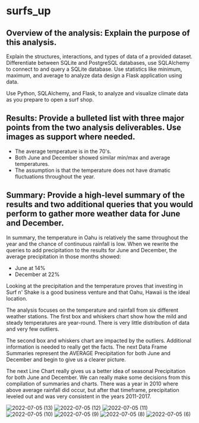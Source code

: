 # surfs_up

## Overview of the analysis: Explain the purpose of this analysis.
Explain the structures, interactions, and types of data of a provided dataset. Differentiate between SQLite and PostgreSQL databases, use SQLAlchemy to connect to and query a SQLite database. Use statistics like minimum, maximum, and average to analyze data design a Flask application using data.

Use Python, SQLAlchemy, and Flask, to analyze and visualize climate data as you prepare to open a surf shop.





## Results: Provide a bulleted list with three major points from the two analysis deliverables. Use images as support where needed.
-	The average temperature is in the 70's.
-	Both June and December showed similar min/max and average temperatures.
-	The assumption is that the temperature does not have dramatic fluctuations throughout the year.





## Summary: Provide a high-level summary of the results and two additional queries that you would perform to gather more weather data for June and December.
In summary, the temperature in Oahu is relatively the same throughout the year and the chance of continuous rainfall is low. When we rewrite the queries to add precipitation to the results for June and December, the average precipitation in those months showed:


-	June at 14%
-	December at 22%


Looking at the precipitation and the temperature proves that investing in Surf n' Shake is a good business venture and that Oahu, Hawaii is the ideal location.

The analysis focuses on the temperature and rainfall from six different weather stations.
The first box and whiskers chart show how the mild and steady temperatures are year-round. There is very little distribution of data and very few outliers.

The second box and whiskers chart are impacted by the outliers. Additional information is needed to really get the facts.
The next Data Frame Summaries represent the AVERAGE Precipitation for both June and December and begin to give us a clearer picture.

The next Line Chart really gives us a better idea of seasonal Precipitation for both June and December. We can really make some decisions from this compilation of summaries and charts. There was a year in 2010 where above average rainfall did occur, but after that timeframe, precipitation leveled out and was very consistent in the years 2011-2017.












































![2022-07-05 (13)](https://user-images.githubusercontent.com/103701561/177412822-ac4e340a-97c5-43c7-a8ef-f554225f7463.png)
![2022-07-05 (12)](https://user-images.githubusercontent.com/103701561/177412836-4c6871a3-241f-4b95-ab86-66c49f74c3eb.png)
![2022-07-05 (11)](https://user-images.githubusercontent.com/103701561/177412853-550b3f86-f1b7-4a50-815d-ad1a7e3e8924.png)
![2022-07-05 (10)](https://user-images.githubusercontent.com/103701561/177412872-ae8192d9-a974-4ed4-bdf1-c85978596c17.png)
![2022-07-05 (9)](https://user-images.githubusercontent.com/103701561/177412887-8d9e77c0-01af-4d39-95a8-084dcc4e4c1d.png)
![2022-07-05 (8)](https://user-images.githubusercontent.com/103701561/177412906-8330dec1-5c84-41bb-9f5b-9f645748fa11.png)
![2022-07-05 (6)](https://user-images.githubusercontent.com/103701561/177412914-5c83ec49-fee4-40a3-b471-92812be995a7.png)
